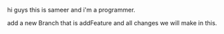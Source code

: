 hi guys this is sameer and i'm a programmer.

add a new Branch that is addFeature and all changes we will make in this.